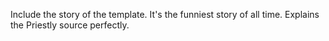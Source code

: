 Include the story of the template.
It's the funniest story of all time.
Explains the Priestly source perfectly.
